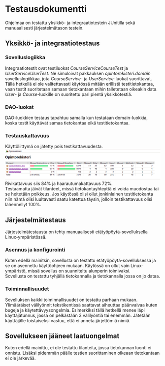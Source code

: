 # Testausdokumentti  

Ohjelmaa on testattu yksikkö- ja integraatiotestein JUnitilla sekä manuaalisesti järjestelmätason testein.  

## Yksikkö- ja integraatiotestaus  
 
### Sovelluslogiikka  
Integraatiotestit ovat testiluokat *CourseServiceCourseTest* ja *UserServiceUserTest*. Ne simuloivat pakkauksen *opintorekisteri.domain* sovelluslogiikkaa, jota *CourseService*- ja *UserService*-luokat suorittavat. Tällä hetkellä ei ole valitettavasti käytössä mitään erillistä  testitietokantaa, vaan testit suoritetaan samaan tietokantaan mihin talletetaan oikeakin data.  
*User*- ja *Course*-luokille on suoritettu pari pientä yksikkötestiä. 
### DAO-luokat
DAO-luokkien testaus tapahtuu samalla kun testataan domain-luokkia, koska testit käyttävät samaa tietokantaa eikä testitietokantaa.  
### Testauskattavuus  
Käyttöliittymä on jätetty pois testikattavuudesta.
![testikattavuus](kuvat/jacoco.png)  
Rivikattavuus siis 84% ja haarautumakattavuus 72%.  
Testaamatta jäivät tilanteet, missä tietokantayhteyttä ei voida muodostaa tai se heitetään poikkeus. Jos käytössä olisi ollut jonkinlainen testitietokanta niin nämä olisi luultavasti saatu katettua täysin, jolloin testikattavuus olisi lähennellyt 100%.  
## Järjestelmätestaus
Järjestelmätestausta on tehty manuaalisesti etätyöpöytä-sovelluksella Linux-ympäristössä.  
### Asennus ja konfigurointi  
Kuten edellä mainitsin, sovellusta on testattu etätyöpöytä-sovelluksessa ja se on asennettu käyttöohjeen mukaan. Käytössä on ollut vain Linux-ympäristö, missä sovellus on suunniteltu alunperin toimivaksi.  
Sovellusta on testattu tyhjällä tietokannalla ja tietokannalla jossa on jo dataa.
### Toiminnallisuudet
Sovelluksen kaikki toiminnallisuudet on testattu parhaan mukaan. Ylimääräiset välilyönnit tekstikentissä saattavat aiheuttaa päänvaivaa kuten bugeja ja käytettävyysongelmia. Esimerkiksi tällä hetkellä menee läpi käyttäjätunnus, jossa on pelkästään 3 välilyöntiä tai enemmän. Jätetään käyttäjälle toistaiseksi vastuu, että ei anneta järjettömiä nimiä.
## Sovellukseen jääneet laatuongelmat  
Kuten edellä mainittu, ei ole testattu tilanteita, jossa tietokannan luonti ei onnistu. Lisäksi pidemmän päälle testien suorittaminen oikeaan tietokantaan ei ole järkevää.  
